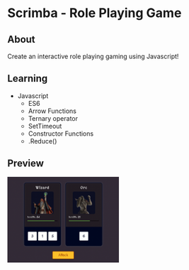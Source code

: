 # Scrimba - Role Playing Game

## About
Create an interactive role playing gaming using Javascript! 

## Learning
- Javascript 
	- ES6
	- Arrow Functions
	- Ternary operator
	- SetTimeout
	- Constructor Functions
	- .Reduce()

## Preview
<img src="https://github.com/thejoshyee/role-playing-game/blob/main/rpg-preview.png" width="50%" />
